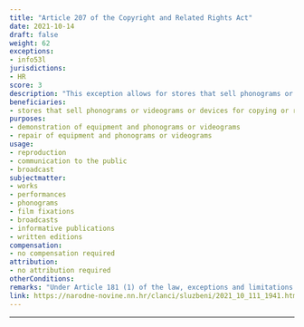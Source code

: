 ```yaml
---
title: "Article 207 of the Copyright and Related Rights Act"
date: 2021-10-14
draft: false
weight: 62
exceptions:
- info53l
jurisdictions:
- HR
score: 3
description: "This exception allows for stores that sell phonograms or videograms or devices for copying or receiving sound or images, to record copyrighted works and objects of related rights on sound, image or text carriers, to communicate them from these carriers, as well as to broadcast, to the extent necessary to familiarize or test the operation of these phonograms or videograms or devices to direct customers or for their repair." 
beneficiaries:
- stores that sell phonograms or videograms or devices for copying or receiving sound or images
purposes: 
- demonstration of equipment and phonograms or videograms
- repair of equipment and phonograms or videograms
usage:
- reproduction
- communication to the public
- broadcast
subjectmatter:
- works 
- performances
- phonograms
- film fixations
- broadcasts
- informative publications
- written editions
compensation:
- no compensation required
attribution: 
- no attribution required
otherConditions: 
remarks: "Under Article 181 (1) of the law, exceptions and limitations apply to both works (which must be divulged) and other subject-matter, subject to related rights. Article 181 (2) contains the requirements of the 3-step test."
link: https://narodne-novine.nn.hr/clanci/sluzbeni/2021_10_111_1941.html?fbclid=IwAR0MqXwMhX8bMoETnGphIX3BGU0eq4_8s9B0rGMclSpPj52yxWFIEZlTR3c
---
```

---
